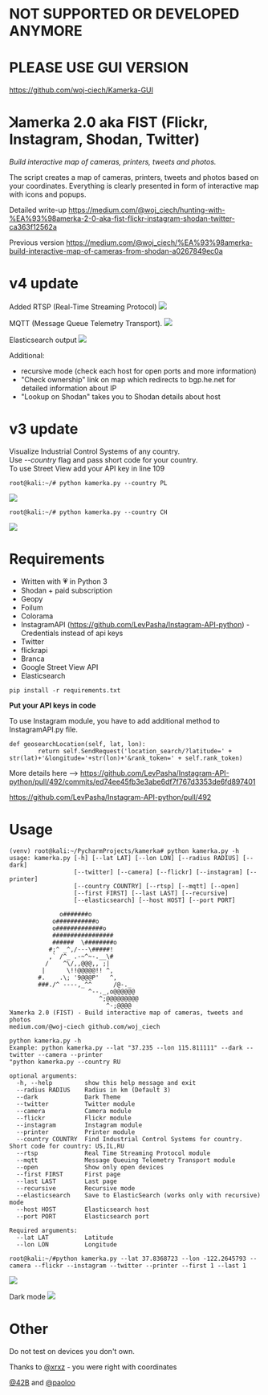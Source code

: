 # NOT SUPPORTED OR DEVELOPED ANYMORE
# PLEASE USE GUI VERSION
https://github.com/woj-ciech/Kamerka-GUI

# ꓘamerka 2.0 aka FIST (Flickr, Instagram, Shodan, Twitter)
*Build interactive map of cameras, printers, tweets and photos.* 

The script creates a map of cameras, printers, tweets and photos based on your coordinates. Everything is clearly presented in form of interactive map with icons and popups.

Detailed write-up
https://medium.com/@woj_ciech/hunting-with-%EA%93%98amerka-2-0-aka-fist-flickr-instagram-shodan-twitter-ca363f12562a

Previous version https://medium.com/@woj_ciech/%EA%93%98amerka-build-interactive-map-of-cameras-from-shodan-a0267849ec0a

# v4 update
Added RTSP (Real-Time Streaming Protocol)
 ![](https://i.imgur.com/diuLuHd.jpg)
 
 MQTT (Message Queue Telemetry Transport).
![](https://i.imgur.com/LAscLR2.jpg)

Elasticsearch output
![](https://i.imgur.com/ZuHhbf4.jpg)

Additional:
- recursive mode (check each host for open ports and more information)
- "Check ownership" link on map which redirects to bgp.he.net for detailed information about IP
- "Lookup on Shodan" takes you to Shodan details about host

# v3 update
Visualize Industrial Control Systems of any country.  
Use *--country* flag and pass short code for your country.  
To use Street View add your API key in line 109


```
root@kali:~/# python kamerka.py --country PL
```

![](https://i.imgur.com/IYIcd22.jpg)

```
root@kali:~/# python kamerka.py --country CH
```

![](https://i.imgur.com/yq9yNpv.jpg)


# Requirements
- Written with :heartpulse: in Python 3
- Shodan + paid subscription 
- Geopy  
- Foilum  
- Colorama
- InstagramAPI (https://github.com/LevPasha/Instagram-API-python) - Credentials instead of api keys
- Twitter
- flickrapi
- Branca
- Google Street View API
- Elasticsearch

```pip install -r requirements.txt```
   
**Put your API keys in code**

To use Instagram module, you have to add additional method to InstagramAPI.py file.
```
def geosearchLocation(self, lat, lon):
        return self.SendRequest('location_search/?latitude=' + str(lat)+'&longitude='+str(lon)+'&rank_token=' + self.rank_token)
```

More details here --> https://github.com/LevPasha/Instagram-API-python/pull/492/commits/ed74ee45fb3e3abe6df7f767d3353de6fd897401

https://github.com/LevPasha/Instagram-API-python/pull/492
		

# Usage
```
(venv) root@kali:~/PycharmProjects/kamerka# python kamerka.py -h
usage: kamerka.py [-h] [--lat LAT] [--lon LON] [--radius RADIUS] [--dark]
                  [--twitter] [--camera] [--flickr] [--instagram] [--printer]
                  [--country COUNTRY] [--rtsp] [--mqtt] [--open]
                  [--first FIRST] [--last LAST] [--recursive]
                  [--elasticsearch] [--host HOST] [--port PORT]

              o#######o
            o###########o
            o#############o
            #################
            ######  \########o
           #;^ _^,/---\#####!
           ,` /^_ .-~^~-.__\#
          /    ^\/,,@@@,, ;|
         |      \!!@@@@@!! ^,
        #.    .\; '9@@@P'   ^,
        ###./^ ----,_^^      /@-._
                      ^--._,o@@@@@@
                         ^;@@@@@@@@@
                           ^-;@@@@
ꓘamerka 2.0 (FIST) - Build interactive map of cameras, tweets and photos
medium.com/@woj-ciech github.com/woj_ciech

python kamerka.py -h
Example: python kamerka.py --lat "37.235 --lon 115.811111" --dark --twitter --camera --printer
"python kamerka.py --country RU

optional arguments:
  -h, --help         show this help message and exit
  --radius RADIUS    Radius in km (Default 3)
  --dark             Dark Theme
  --twitter          Twitter module
  --camera           Camera module
  --flickr           Flickr module
  --instagram        Instagram module
  --printer          Printer module
  --country COUNTRY  Find Industrial Control Systems for country. Short code for country: US,IL,RU
  --rtsp             Real Time Streaming Protocol module
  --mqtt             Message Queuing Telemetry Transport module
  --open             Show only open devices
  --first FIRST      First page
  --last LAST        Last page
  --recursive        Recursive mode
  --elasticsearch    Save to ElasticSearch (works only with recursive) mode
  --host HOST        Elasticsearch host
  --port PORT        Elasticsearch port

Required arguments:
  --lat LAT          Latitude
  --lon LON          Longitude

```   

```
root@kali:~/#python kamerka.py --lat 37.8368723 --lon -122.2645793 --camera --flickr --instagram --twitter --printer --first 1 --last 1
```

![](https://i.imgur.com/OXFMYhc.png)

Dark mode
![](https://i.imgur.com/sdCkcfa.png)


# Other
Do not test on devices you don't own.


Thanks to [@xrxz](https://github.com/xrxz) - you were right with coordinates

[@42B](https://github.com/42B) and [@paoloo](https://github.com/paoloo)
